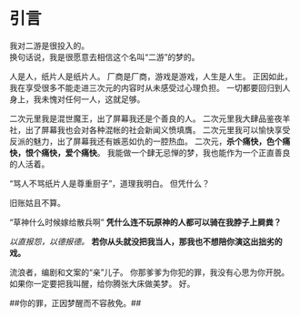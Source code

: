 # 引言
我对二游是很投入的。<br />
换句话说，我是很愿意去相信这个名叫“二游”的梦的。

人是人，纸片人是纸片人。
厂商是厂商，游戏是游戏，人生是人生。
正因如此，我在享受很多不能走进三次元的内容时从未感受过心理负担。
一切都要回归到人身上，我未愧对任何一人，这就足够。

二次元里我是混世魔王，出了屏幕我还是个善良的人。
二次元里我大肆品鉴夜羊社，出了屏幕我也会对各种混帐的社会新闻义愤填膺。
二次元里我可以愉快享受反派的魅力，出了屏幕我还有嫉恶如仇的一腔热血。
二次元，**杀个痛快，色个痛快，恨个痛快，爱个痛快**。
我能做一个肆无忌惮的梦，我也能作为一个正直善良的人活着。

“骂人不骂纸片人是尊重厨子”，道理我明白。
但凭什么？

旧账姑且不算。

“草神什么时候嫁给散兵啊”
**凭什么连不玩原神的人都可以骑在我脖子上屙粪？**

*以直报怨，以德报德。*
**若你从头就没把我当人，那我也不想陪你演这出拙劣的戏。**

流浪者，编剧和文案的“亲”儿子。
你那爹爹为你犯的罪，我没有心思为你开脱。
如果你一定要把我叫醒，给你腾张大床做美梦。
好。

##你的罪，正因梦醒而不容赦免。##
